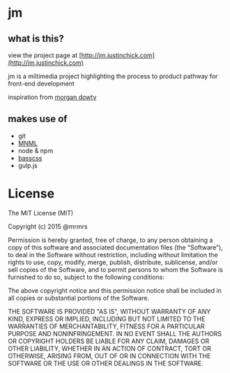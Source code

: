 # jm

## what is this?

view the project page at [http://jm.justinchick.com](http://jm.justinchick.com)

jm is a miltimedia project highlighting the process to product pathway for front-end development

inspiration from [morgan dowty](http://morgandowty.com)

## makes use of

* git
* [MNML](http://mn-ml.cc/)
* node & npm
* [basscss](http://www.basscss.com/)
* gulp.js

# License

The MIT License (MIT)

Copyright (c) 2015 @mrmrs

Permission is hereby granted, free of charge, to any person obtaining a copy
of this software and associated documentation files (the "Software"), to deal
in the Software without restriction, including without limitation the rights
to use, copy, modify, merge, publish, distribute, sublicense, and/or sell
copies of the Software, and to permit persons to whom the Software is
furnished to do so, subject to the following conditions:

The above copyright notice and this permission notice shall be included in
all copies or substantial portions of the Software.

THE SOFTWARE IS PROVIDED "AS IS", WITHOUT WARRANTY OF ANY KIND, EXPRESS OR
IMPLIED, INCLUDING BUT NOT LIMITED TO THE WARRANTIES OF MERCHANTABILITY,
FITNESS FOR A PARTICULAR PURPOSE AND NONINFRINGEMENT. IN NO EVENT SHALL THE
AUTHORS OR COPYRIGHT HOLDERS BE LIABLE FOR ANY CLAIM, DAMAGES OR OTHER
LIABILITY, WHETHER IN AN ACTION OF CONTRACT, TORT OR OTHERWISE, ARISING FROM,
OUT OF OR IN CONNECTION WITH THE SOFTWARE OR THE USE OR OTHER DEALINGS IN
THE SOFTWARE.

